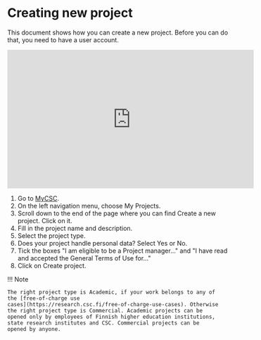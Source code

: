 # Creating new project

This document shows how you can create a new project. Before you can
do that, you need to have a user account.

<iframe width="560" height="315" src="https://www.youtube.com/embed/Kz4G_ZSeN7Q" frameborder="0" allow="accelerometer; autoplay; encrypted-media; gyroscope; picture-in-picture" allowfullscreen></iframe>

1. Go to [MyCSC](http://my.csc.fi).
1. On the left navigation menu, choose My Projects.
1. Scroll down to the end of the page where you can find Create a new
project. Click on it.
1. Fill in the project name and description.
1. Select the project type.
1. Does your project handle personal data? Select Yes or No.
1. Tick the boxes "I am eligible to be a Project manager..." and "I
have read and accepted the General Terms of Use for..."
1. Click on Create project.

!!! Note

    The right project type is Academic, if your work belongs to any of
    the [free-of-charge use
    cases](https://research.csc.fi/free-of-charge-use-cases). Otherwise
    the right project type is Commercial. Academic projects can be
    opened only by employees of Finnish higher education institutions,
    state research institutes and CSC. Commercial projects can be
    opened by anyone.
